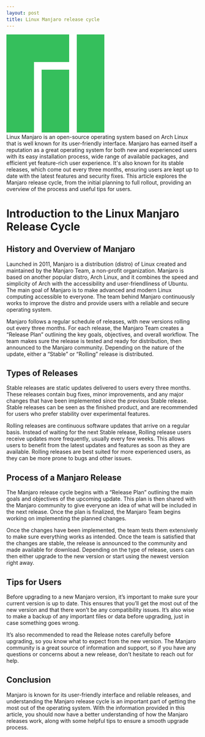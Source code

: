 ```yaml
---
layout: post
title: Linux Manjaro release cycle
---
```

<div class="row">
    <div class="col-sm-2">
        <img src="/images/linux-manjaro.png" alt="linux manjaro logo"/>
    </div>
    <div class="col-sm-10">
        Linux Manjaro is an open-source operating system based on Arch Linux that is well known for its user-friendly interface. Manjaro has earned itself a reputation as a great operating system for both new and experienced users with its easy installation process, wide range of available packages, and efficient yet feature-rich user experience. It's also known for its stable releases, which come out every three months, ensuring users are kept up to date with the latest features and security fixes. This article explores the Manjaro release cycle, from the initial planning to full rollout, providing an overview of the process and useful tips for users.
    </div>
</div>

<meta property="og:title" content="Linux Manjaro Release Cycle">
<meta property="og:description" content="An overview of the Linux Manjaro release cycle, detailing its history, major versions, minor releases, and point releases, along with code examples demonstrating new features.">
<meta property="og:type" content="article">
<meta property="og:url" content="https://blog.released.info/2022/10/10/linux-manjaro-release-cycle.html">
<meta property="og:image" content="https://blog.released.info/images/manjaro-logo.png">
<meta property="article:author" content="Released.info Blog Team">
<meta property="article:published_time" content="2022-10-10">


# Introduction to the Linux Manjaro Release Cycle

## History and Overview of Manjaro

Launched in 2011, Manjaro is a distribution (distro) of Linux created and maintained by the Manjaro Team, a non-profit
organization. Manjaro is based on another popular distro, Arch Linux, and it combines the speed and simplicity of Arch
with the accessibility and user-friendliness of Ubuntu. The main goal of Manjaro is to make advanced and modern Linux
computing accessible to everyone. The team behind Manjaro continuously works to improve the distro and provide users
with a reliable and secure operating system.

Manjaro follows a regular schedule of releases, with new versions rolling out every three months. For each release, the
Manjaro Team creates a “Release Plan” outlining the key goals, objectives, and overall workflow. The team makes sure the
release is tested and ready for distribution, then announced to the Manjaro community. Depending on the nature of the
update, either a “Stable” or “Rolling” release is distributed.

## Types of Releases

Stable releases are static updates delivered to users every three months. These releases contain bug fixes, minor
improvements, and any major changes that have been implemented since the previous Stable release. Stable releases can be
seen as the finished product, and are recommended for users who prefer stability over experimental features.

Rolling releases are continuous software updates that arrive on a regular basis. Instead of waiting for the next Stable
release, Rolling release users receive updates more frequently, usually every few weeks. This allows users to benefit
from the latest updates and features as soon as they are available. Rolling releases are best suited for more
experienced users, as they can be more prone to bugs and other issues.

## Process of a Manjaro Release

The Manjaro release cycle begins with a “Release Plan” outlining the main goals and objectives of the upcoming update.
This plan is then shared with the Manjaro community to give everyone an idea of what will be included in the next
release. Once the plan is finalized, the Manjaro Team begins working on implementing the planned changes.

Once the changes have been implemented, the team tests them extensively to make sure everything works as intended. Once
the team is satisfied that the changes are stable, the release is announced to the community and made available for
download. Depending on the type of release, users can then either upgrade to the new version or start using the newest
version right away.

## Tips for Users

Before upgrading to a new Manjaro version, it’s important to make sure your current version is up to date. This ensures
that you’ll get the most out of the new version and that there won’t be any compatibility issues. It’s also wise to make
a backup of any important files or data before upgrading, just in case something goes wrong.

It’s also recommended to read the Release notes carefully before upgrading, so you know what to expect from the new
version. The Manjaro community is a great source of information and support, so if you have any questions or concerns
about a new release, don’t hesitate to reach out for help.

## Conclusion

Manjaro is known for its user-friendly interface and reliable releases, and understanding the Manjaro release cycle is
an important part of getting the most out of the operating system. With the information provided in this article, you
should now have a better understanding of how the Manjaro releases work, along with some helpful tips to ensure a smooth
upgrade process.
